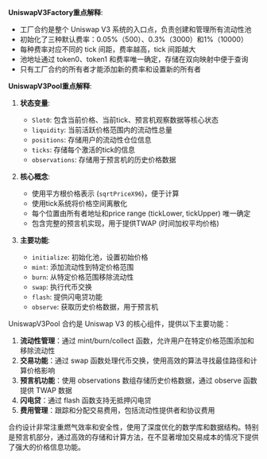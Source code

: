 
**UniswapV3Factory重点解释**:
- 工厂合约是整个 Uniswap V3 系统的入口点，负责创建和管理所有流动性池
- 初始化了三种默认费率：0.05%（500）、0.3%（3000）和1%（10000）
- 每种费率对应不同的 tick 间距，费率越高，tick 间距越大
- 池地址通过 token0、token1 和费率唯一确定，存储在双向映射中便于查询
- 只有工厂合约的所有者才能添加新的费率和设置新的所有者


**UniswapV3Pool重点解释**:

1. **状态变量**:
   - `Slot0`: 包含当前价格、当前tick、预言机观察数据等核心状态
   - `liquidity`: 当前活跃价格范围内的流动性总量
   - `positions`: 存储用户的流动性仓位信息
   - `ticks`: 存储每个激活的tick的信息
   - `observations`: 存储用于预言机的历史价格数据

2. **核心概念**:
   - 使用平方根价格表示 (`sqrtPriceX96`)，便于计算
   - 使用tick系统将价格空间离散化
   - 每个位置由所有者地址和price range (tickLower, tickUpper) 唯一确定
   - 包含完整的预言机实现，用于提供TWAP (时间加权平均价格)

3. **主要功能**:
   - `initialize`: 初始化池，设置初始价格
   - `mint`: 添加流动性到特定价格范围
   - `burn`: 从特定价格范围移除流动性
   - `swap`: 执行代币交换
   - `flash`: 提供闪电贷功能
   - `observe`: 获取历史价格数据，用于预言机

UniswapV3Pool 合约是 Uniswap V3 的核心组件，提供以下主要功能：

1. **流动性管理**：通过 mint/burn/collect 函数，允许用户在特定价格范围添加和移除流动性
2. **交易功能**：通过 swap 函数处理代币交换，使用高效的算法寻找最佳路径和计算价格影响
3. **预言机功能**：使用 observations 数组存储历史价格数据，通过 observe 函数提供 TWAP 数据
4. **闪电贷**：通过 flash 函数支持无抵押闪电贷
5. **费用管理**：跟踪和分配交易费用，包括流动性提供者和协议费用

合约设计非常注重燃气效率和安全性，使用了深度优化的数学库和数据结构。特别是预言机部分，通过高效的存储和计算方法，在不显著增加交易成本的情况下提供了强大的价格信息功能。
